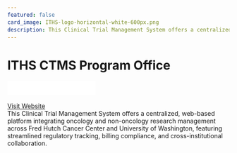 ```yaml
---
featured: false
card_image: ITHS-logo-horizontal-white-600px.png
description: This Clinical Trial Management System offers a centralized, web-based platform integrating oncology and non-oncology research management across Fred Hutch Cancer Center and University of Washington, featuring streamlined regulatory tracking, billing compliance, and cross-institutional collaboration.
---
```


# ITHS CTMS Program Office
<img src="ITHS-logo-horizontal-white-600px.png" alt="Logo" style="max-width: 200px; height: auto;">

<a href="https://www.iths.org/ctms/about/what-is-a-clinical-trial-management-system/">Visit Website</a>  
This Clinical Trial Management System offers a centralized, web-based platform integrating oncology and non-oncology research management across Fred Hutch Cancer Center and University of Washington, featuring streamlined regulatory tracking, billing compliance, and cross-institutional collaboration.
